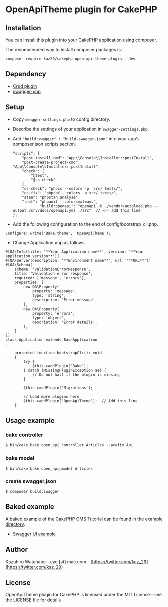 # OpenApiTheme plugin for CakePHP

## Installation

You can install this plugin into your CakePHP application using [composer](https://getcomposer.org).

The recommended way to install composer packages is:

```
composer require kaz29/cakephp-open-api-theme-plugin --dev
```

## Dependency

- [Crud plugin](https://github.com/FriendsOfCake/crud)
- [swagger-php](https://github.com/zircote/swagger-php)

## Setup

- Copy `swagger-settings.php` to config directory.
- Describe the settings of your application in `swagger-settings.php`.
- Add `"build:swagger" : "build-swagger-json"` into your app's composer.json scripts section.

    ```
    "scripts": {
        "post-install-cmd": "App\\Console\\Installer::postInstall",
        "post-create-project-cmd": "App\\Console\\Installer::postInstall",
        "check": [
            "@test",
            "@cs-check"
        ],
        "cs-check": "phpcs --colors -p  src/ tests/",
        "cs-fix": "phpcbf --colors -p src/ tests/",
        "stan": "phpstan analyse",
        "test": "phpunit --colors=always",
                "build:openapi": "openapi -b ./vendor/autoload.php --output /srv/docs/openapi.yml ./src"  // <-- add this line
    },
    ```

- Add the following configuration to the end of config/bootstrap_cli.php.

```
Configure::write('Bake.theme', 'OpenApiTheme');
```

- Change Application.php as follows.

```
#[OA\Info(title: '**Your Application name**', version: '**Your application version**')]
#[OA\Server(description: '**Environment name**', url: '**URL**')]
#[OA\Schema(
    schema: 'ValidationErrorResponse',
    title: 'Validation error response',
    required: ['message', 'errors'],
    properties: [
        new OA\Property(
            property: 'message',
            type: 'string',
            description: 'Error message',
        ),
        new OA\Property(
            property: 'errors',
            type: 'object',
            description: 'Error details',
        ),
    ]
)]
class Application extends BaseApplication
...
```

```
    protected function bootstrapCli(): void
    {
        try {
            $this->addPlugin('Bake');
        } catch (MissingPluginException $e) {
            // Do not halt if the plugin is missing
        }

        $this->addPlugin('Migrations');

        // Load more plugins here
        $this->addPlugin('OpenApiTheme');  // Add this line
    }
```

## Usage example

### bake controller

```
$ bin/cake bake open_api_controller Articles --prefix Api
```

### bake model

```
$ bin/cake bake open_api_model Articles
```

### create swagger.json

```
$ composer build:swagger
```

## Baked example

A baked example of the [CakePHP CMS Tutorial](https://book.cakephp.org/4/en/tutorials-and-examples/cms/installation.html) can be found in the [example directory](example/).

- [Swagger UI example](https://petstore.swagger.io/?url=https://raw.githubusercontent.com/kaz29/cakephp-open-api-theme-plugin/master/example/swagger.json)

## Author

Kazuhiro Watanabe - cyo [at] mac.com - [https://twitter.com/kaz_29](https://twitter.com/kaz_29)

## License

OpenApiTheme plugin for CakePHP is licensed under the MIT License - see the LICENSE file for details
